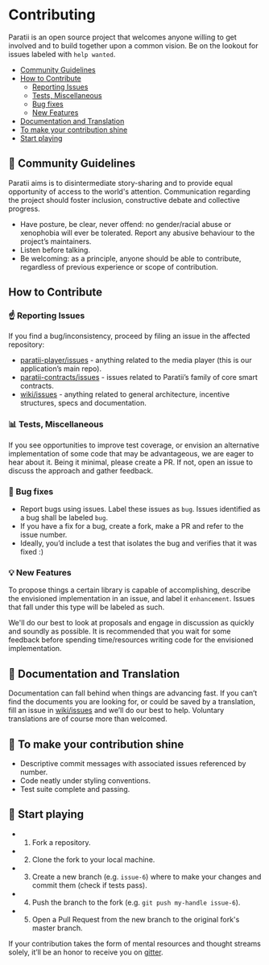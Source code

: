 # Contributing


Paratii is an open source project that welcomes anyone willing to get involved and to build together upon a common vision. Be on the lookout for issues labeled with `help wanted`.

* [Community Guidelines](https://github.com/Paratii-Video/wiki/blob/master/CONTRIBUTING.md#community-guidelines)
* [How to Contribute](https://github.com/Paratii-Video/wiki/blob/master/CONTRIBUTING.md#how-to-contribute)
  * [Reporting Issues](https://github.com/Paratii-Video/wiki/blob/master/CONTRIBUTING.md#point_up-reporting-issues)
  * [Tests, Miscellaneous](https://github.com/Paratii-Video/wiki/blob/master/CONTRIBUTING.md#bar_chart-tests-miscellaneous])
  * [Bug fixes](https://github.com/Paratii-Video/wiki/blob/master/CONTRIBUTING.md#wrench-bug-fixes)
  * [New Features](https://github.com/Paratii-Video/wiki/blob/master/CONTRIBUTING.md#bulb-new-features)
* [Documentation and Translation](https://github.com/Paratii-Video/wiki/blob/master/CONTRIBUTING.md#documentation-and-translation)
* [To make your contribution shine](https://github.com/Paratii-Video/wiki/blob/master/CONTRIBUTING.md#dizzy-to-make-your-contribution-shine)
* [Start playing](https://github.com/Paratii-Video/wiki/blob/master/CONTRIBUTING.md#space_invader-start-playing)


## :seedling: Community Guidelines


Paratii aims is to disintermediate story-sharing and to provide equal opportunity of access to the world's attention. Communication regarding the project should foster inclusion, constructive debate and collective progress.

* Have posture, be clear, never offend: no gender/racial abuse or xenophobia will ever be tolerated. Report any abusive behaviour to the project’s maintainers.
* Listen before talking.
* Be welcoming: as a principle, anyone should be able to contribute, regardless of previous experience or scope of contribution.


## How to Contribute

### :point_up: Reporting Issues
If you find a bug/inconsistency, proceed by filing an issue in the affected repository:

*  [paratii-player/issues](https://github.com/Paratii-Video/paratii-player/issues) - anything related to the media player (this is our application’s main repo).
* [paratii-contracts/issues](https://github.com/Paratii-Video/paratii-contracts/issues) - issues related to Paratii’s family of core smart contracts.
* [wiki/issues](https://github.com/Paratii-Video/wiki/issues) - anything related to general architecture, incentive structures, specs and documentation.


### :bar_chart: Tests, Miscellaneous

If you see opportunities to improve test coverage, or envision an alternative implementation of some code that may be advantageous, we are eager to hear about it. Being it minimal, please create a PR. If not, open an issue to discuss the approach and gather feedback.


### :wrench: Bug fixes

* Report bugs using issues. Label these issues as `bug`. Issues identified as a bug shall be labeled `bug`.
* If you have a fix for a bug, create a fork, make a PR and refer to the issue number.
* Ideally, you’d include a test that isolates the bug and verifies that it was fixed :)


### :bulb: New Features

To propose things a certain library is capable of accomplishing, describe the envisioned implementation in an issue, and label it `enhancement`. Issues that fall under this type will be labeled as such.

We'll do our best to look at proposals and engage in discussion as quickly and soundly as possible. It is recommended that you wait for some feedback before spending time/resources writing code for the envisioned implementation.


## :scroll: Documentation and Translation

Documentation can fall behind when things are advancing fast. If you can’t find the documents you are looking for, or could be saved by a translation, fill an issue in [wiki/issues](https://github.com/Paratii-Video/wiki/issues) and we’ll do our best to help. Voluntary translations are of course more than welcomed.


## :dizzy: To make your contribution shine

* Descriptive commit messages with associated issues referenced by number.
* Code neatly under styling conventions.
* Test suite complete and passing.


## :space_invader: Start playing

* 1. Fork a repository.
* 2. Clone the fork to your local machine.
* 3. Create a new branch (e.g. `issue-6`) where to make your changes and commit them (check if tests pass).
* 4. Push the branch to the fork (e.g. `git push my-handle issue-6`).
* 5. Open a Pull Request from the new branch to the original fork's master branch.


If your contribution takes the form of mental resources and thought streams solely, it’ll be an honor to receive you on [gitter](https://gitter.im/Paratii-Video/Lobby).
